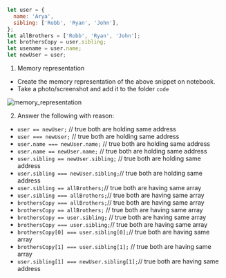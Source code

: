 ```js
let user = {
  name: 'Arya',
  sibling: ['Robb', 'Ryan', 'John'],
};
let allBrothers = ['Robb', 'Ryan', 'John'];
let brothersCopy = user.sibling;
let usename = user.name;
let newUser = user;
```

1. Memory representation

- Create the memory representation of the above snippet on notebook.
- Take a photo/screenshot and add it to the folder `code`

<!-- To add this image here use ![name](./hello.jpg) -->
![memory_representation](./memory_representation.png) 

2. Answer the following with reason:

- `user == newUser;` // true both are holding same address
- `user === newUser;` // true both are holding same address
- `user.name === newUser.name;` // true both are holding same address
- `user.name == newUser.name;` // true both are holding same address
- `user.sibling == newUser.sibling;` // true both are holding same address
- `user.sibling === newUser.sibling;`// true both are holding same address
- `user.sibling == allBrothers;`// true both are having same array
- `user.sibling === allBrothers;`// true both are having same array
- `brothersCopy === allBrothers;`// true both are having same array
- `brothersCopy == allBrothers;` // true both are having same array
- `brothersCopy == user.sibling;` // true both are having same array
- `brothersCopy === user.sibling;`// true both are having same array
- `brothersCopy[0] === user.sibling[0];`// true both are having same array
- `brothersCopy[1] === user.sibling[1];` // true both are having same array
- `user.sibling[1] === newUser.sibling[1];`// true both are having same address
